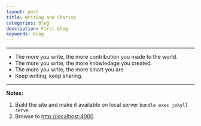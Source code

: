 ```yaml
---
layout: post
title: Writing and Sharing
categories: Blog
description: First blog
keywords: blog
---
```


---
+ The more you write, the more contribution you made to the world. 
+ The more you write, the more knowledage you created.
+ The more you write, the more smart you are.
+ Keep writing, keep sharing.
---

**Notes:**
1. Build the site and make it available on local server
        ```
        bundle exec jekyll serve
        ```
2. Browse to [http://localhost:4000](http://localhost:4000)